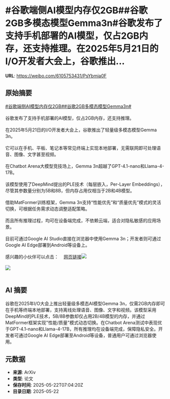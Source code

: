 # #谷歌端侧AI模型内存仅2GB##谷歌2GB多模态模型Gemma3n#谷歌发布了支持手机部署的AI模型，仅占2GB内存，还支持推理。在2025年5月21日的I/O开发者大会上，谷歌推出...

**URL**: https://weibo.com/6105753431/PsYbmia0F

## 原始摘要

<a href="https://m.weibo.cn/search?containerid=231522type%3D1%26t%3D10%26q%3D%23%E8%B0%B7%E6%AD%8C%E7%AB%AF%E4%BE%A7AI%E6%A8%A1%E5%9E%8B%E5%86%85%E5%AD%98%E4%BB%852GB%23&amp;extparam=%23%E8%B0%B7%E6%AD%8C%E7%AB%AF%E4%BE%A7AI%E6%A8%A1%E5%9E%8B%E5%86%85%E5%AD%98%E4%BB%852GB%23" data-hide=""><span class="surl-text">#谷歌端侧AI模型内存仅2GB#</span></a><a href="https://m.weibo.cn/search?containerid=231522type%3D1%26t%3D10%26q%3D%23%E8%B0%B7%E6%AD%8C2GB%E5%A4%9A%E6%A8%A1%E6%80%81%E6%A8%A1%E5%9E%8BGemma3n%23&amp;extparam=%23%E8%B0%B7%E6%AD%8C2GB%E5%A4%9A%E6%A8%A1%E6%80%81%E6%A8%A1%E5%9E%8BGemma3n%23" data-hide=""><span class="surl-text">#谷歌2GB多模态模型Gemma3n#</span></a><br><br>谷歌发布了支持手机部署的AI模型，仅占2GB内存，还支持推理。<br><br>在2025年5月21日的I/O开发者大会上，谷歌推出了轻量级多模态模型Gemma 3n。<br><br>它可以在手机、平板、笔记本等常见终端上实现本地部署，无需联网即可处理语音、图像、文字甚至视频。<br><br>在Chatbot Arena大模型竞技场上，Gemma 3n超越了GPT-4.1-nano和Llama-4-17B。<br><br>该模型使用了DeepMind提出的PLE技术（每层嵌入，Per-Layer Embeddings），尽管其参数量分别为5B和8B，但内存占用仅相当于2B和4B模型。<br><br>借助MatFormer训练框架，Gemma 3n支持“性能优先”和“质量优先”模式的灵活切换，可根据任务需求动态调整适配策略。<br><br>而且所有推理过程，均可在设备端完成，不依赖云端，适合对隐私敏感的应用场景。<br><br>目前可通过Google AI Studio直接在浏览器中使用Gemma 3n；开发者则可通过Google AI Edge部署到Android等设备上。<br><br>感兴趣的小伙伴可以点击：<a href="https://weibo.cn/sinaurl?u=https%3A%2F%2Fdevelopers.googleblog.com%2Fen%2Fintroducing-gemma-3n%2F" data-hide=""><span class="url-icon"><img style="width: 1rem;height: 1rem" src="https://h5.sinaimg.cn/upload/2015/09/25/3/timeline_card_small_web_default.png" referrerpolicy="no-referrer"></span><span class="surl-text">网页链接</span></a><img style="" src="https://tvax4.sinaimg.cn/large/006Fd7o3gy1i1o1rfvza3j31nk140jw3.jpg" referrerpolicy="no-referrer"><br><br><img style="" src="https://tvax4.sinaimg.cn/large/006Fd7o3gy1i1o1rhgkdxj31jj0v90zz.jpg" referrerpolicy="no-referrer"><br><br>

## AI 摘要

谷歌在2025年I/O大会上推出轻量级多模态AI模型Gemma 3n，仅需2GB内存即可在手机等终端本地部署，支持离线处理语音、图像、文字和视频。该模型采用DeepMind的PLE技术，5B/8B参数却仅占用2B/4B模型的内存，并通过MatFormer框架实现"性能/质量"模式动态切换。在Chatbot Arena测试中表现优于GPT-4.1-nano和Llama-4-17B，所有推理均在设备端完成，保障隐私安全。开发者可通过Google AI Edge部署至Android等设备，普通用户可通过浏览器使用。

## 元数据

- **来源**: ArXiv
- **类型**: 论文
- **保存时间**: 2025-05-22T07:04:20Z
- **目录日期**: 2025-05-22

